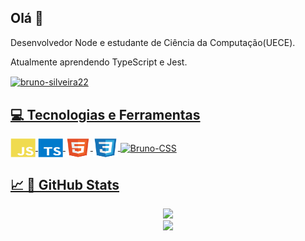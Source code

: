 ## Olá 👋 
Desenvolvedor Node e estudante de Ciência da Computação(UECE). 

Atualmente aprendendo TypeScript e Jest.

<a href="https://linkedin.com/in/bruno-silveira22" target="blank"><img align="center" src="https://img.shields.io/badge/LinkedIn-0077B5?style=for-the-badge&logo=linkedin&logoColor=white" alt="bruno-silveira22" />  

## 💻 Tecnologias e Ferramentas
<div  style="display: inline_block">
<img  align="center"  alt="Bruno-Js"  height="30"  width="40"  src="https://raw.githubusercontent.com/devicons/devicon/master/icons/javascript/javascript-plain.svg">
<img  align="center"  alt="Bruno-Ts"  height="30"  width="40"  
src="https://raw.githubusercontent.com/devicons/devicon/master/icons/typescript/typescript-plain.svg">
<img  align="center"  alt="Bruno-HTML"  height="30"  width="40"  src="https://raw.githubusercontent.com/devicons/devicon/master/icons/html5/html5-original.svg">
<img  align="center"  alt="Bruno-CSS"  height="30"  width="40"  src="https://raw.githubusercontent.com/devicons/devicon/master/icons/css3/css3-original.svg">
<img 
align="center"  alt="Bruno-CSS" height="30"  width="40"  src="https://cdn.jsdelivr.net/gh/devicons/devicon/icons/git/git-original.svg" />

</div>

## 📈 🚀 GitHub Stats

<div  align="center">
<a  href="https://github.com/rafaballerini">
<img  height="180em"  src="https://github-readme-stats.vercel.app/api?username=brunosm16&show_icons=true&theme=dracula&include_all_commits=true&count_private=true"/>
<br/>
<img  height="180em"  src="https://github-readme-stats.vercel.app/api/top-langs/?username=brunosm16&layout=compact&langs_count=7&theme=dracula"/>
</div>
